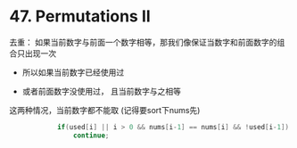 # 47. Permutations II

去重： 如果当前数字与前面一个数字相等，那我们像保证当数字和前面数字的组合只出现一次

- 所以如果当前数字已经使用过

- 或者前面数字没使用过， 且当前数字与之相等

这两种情况，当前数字都不能取 (记得要sort下nums先)

```cpp
            if(used[i] || i > 0 && nums[i-1] == nums[i] && !used[i-1])
                continue;
```
